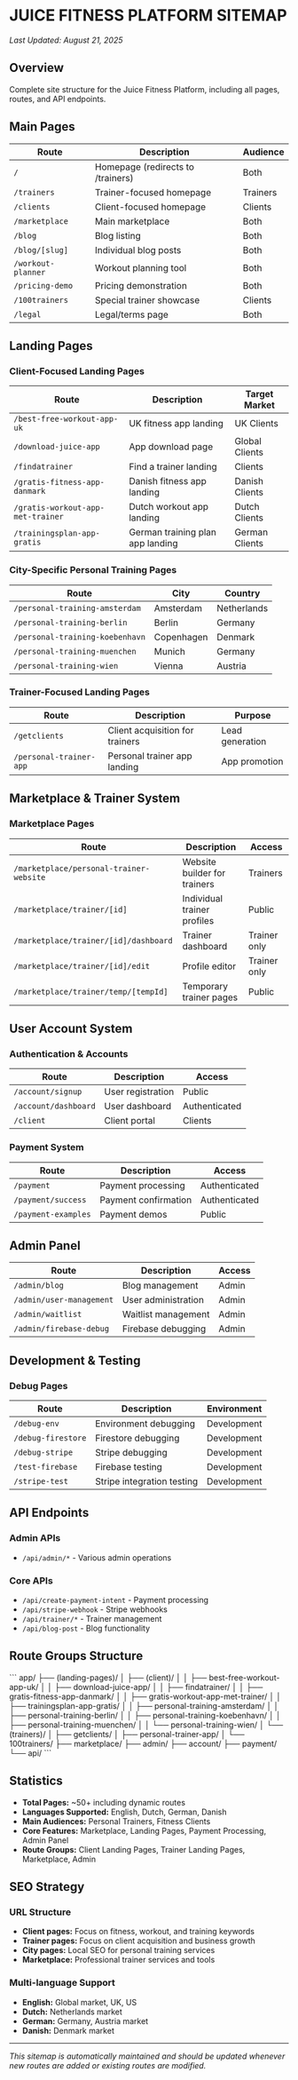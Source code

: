 # JUICE FITNESS PLATFORM SITEMAP

*Last Updated: August 21, 2025*

## Overview
Complete site structure for the Juice Fitness Platform, including all pages, routes, and API endpoints.

## Main Pages

| Route | Description | Audience |
|-------|-------------|----------|
| `/` | Homepage (redirects to /trainers) | Both |
| `/trainers` | Trainer-focused homepage | Trainers |
| `/clients` | Client-focused homepage | Clients |
| `/marketplace` | Main marketplace | Both |
| `/blog` | Blog listing | Both |
| `/blog/[slug]` | Individual blog posts | Both |
| `/workout-planner` | Workout planning tool | Both |
| `/pricing-demo` | Pricing demonstration | Both |
| `/100trainers` | Special trainer showcase | Clients |
| `/legal` | Legal/terms page | Both |

## Landing Pages

### Client-Focused Landing Pages
| Route | Description | Target Market |
|-------|-------------|---------------|
| `/best-free-workout-app-uk` | UK fitness app landing | UK Clients |
| `/download-juice-app` | App download page | Global Clients |
| `/findatrainer` | Find a trainer landing | Clients |
| `/gratis-fitness-app-danmark` | Danish fitness app landing | Danish Clients |
| `/gratis-workout-app-met-trainer` | Dutch workout app landing | Dutch Clients |
| `/trainingsplan-app-gratis` | German training plan app landing | German Clients |

### City-Specific Personal Training Pages
| Route | City | Country |
|-------|------|---------|
| `/personal-training-amsterdam` | Amsterdam | Netherlands |
| `/personal-training-berlin` | Berlin | Germany |
| `/personal-training-koebenhavn` | Copenhagen | Denmark |
| `/personal-training-muenchen` | Munich | Germany |
| `/personal-training-wien` | Vienna | Austria |

### Trainer-Focused Landing Pages
| Route | Description | Purpose |
|-------|-------------|---------|
| `/getclients` | Client acquisition for trainers | Lead generation |
| `/personal-trainer-app` | Personal trainer app landing | App promotion |

## Marketplace & Trainer System

### Marketplace Pages
| Route | Description | Access |
|-------|-------------|--------|
| `/marketplace/personal-trainer-website` | Website builder for trainers | Trainers |
| `/marketplace/trainer/[id]` | Individual trainer profiles | Public |
| `/marketplace/trainer/[id]/dashboard` | Trainer dashboard | Trainer only |
| `/marketplace/trainer/[id]/edit` | Profile editor | Trainer only |
| `/marketplace/trainer/temp/[tempId]` | Temporary trainer pages | Public |

## User Account System

### Authentication & Accounts
| Route | Description | Access |
|-------|-------------|--------|
| `/account/signup` | User registration | Public |
| `/account/dashboard` | User dashboard | Authenticated |
| `/client` | Client portal | Clients |

### Payment System
| Route | Description | Access |
|-------|-------------|--------|
| `/payment` | Payment processing | Authenticated |
| `/payment/success` | Payment confirmation | Authenticated |
| `/payment-examples` | Payment demos | Public |

## Admin Panel

| Route | Description | Access |
|-------|-------------|--------|
| `/admin/blog` | Blog management | Admin |
| `/admin/user-management` | User administration | Admin |
| `/admin/waitlist` | Waitlist management | Admin |
| `/admin/firebase-debug` | Firebase debugging | Admin |

## Development & Testing

### Debug Pages
| Route | Description | Environment |
|-------|-------------|-------------|
| `/debug-env` | Environment debugging | Development |
| `/debug-firestore` | Firestore debugging | Development |
| `/debug-stripe` | Stripe debugging | Development |
| `/test-firebase` | Firebase testing | Development |
| `/stripe-test` | Stripe integration testing | Development |

## API Endpoints

### Admin APIs
- `/api/admin/*` - Various admin operations

### Core APIs
- `/api/create-payment-intent` - Payment processing
- `/api/stripe-webhook` - Stripe webhooks
- `/api/trainer/*` - Trainer management
- `/api/blog-post` - Blog functionality

## Route Groups Structure

\`\`\`
app/
├── (landing-pages)/
│   ├── (client)/
│   │   ├── best-free-workout-app-uk/
│   │   ├── download-juice-app/
│   │   ├── findatrainer/
│   │   ├── gratis-fitness-app-danmark/
│   │   ├── gratis-workout-app-met-trainer/
│   │   ├── trainingsplan-app-gratis/
│   │   ├── personal-training-amsterdam/
│   │   ├── personal-training-berlin/
│   │   ├── personal-training-koebenhavn/
│   │   ├── personal-training-muenchen/
│   │   └── personal-training-wien/
│   └── (trainers)/
│       ├── getclients/
│       ├── personal-trainer-app/
│       └── 100trainers/
├── marketplace/
├── admin/
├── account/
├── payment/
└── api/
\`\`\`

## Statistics

- **Total Pages:** ~50+ including dynamic routes
- **Languages Supported:** English, Dutch, German, Danish
- **Main Audiences:** Personal Trainers, Fitness Clients
- **Core Features:** Marketplace, Landing Pages, Payment Processing, Admin Panel
- **Route Groups:** Client Landing Pages, Trainer Landing Pages, Marketplace, Admin

## SEO Strategy

### URL Structure
- **Client pages:** Focus on fitness, workout, and training keywords
- **Trainer pages:** Focus on client acquisition and business growth
- **City pages:** Local SEO for personal training services
- **Marketplace:** Professional trainer services and tools

### Multi-language Support
- **English:** Global market, UK, US
- **Dutch:** Netherlands market
- **German:** Germany, Austria market  
- **Danish:** Denmark market

---

*This sitemap is automatically maintained and should be updated whenever new routes are added or existing routes are modified.*
